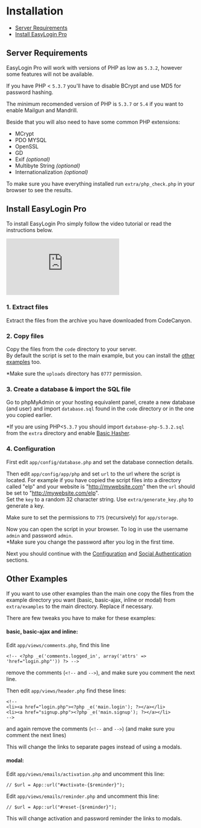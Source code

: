# Installation

- [Server Requirements](#server-requirements)
- [Install EasyLogin Pro](#install-easylogin-pro)

## Server Requirements

EasyLogin Pro will work with versions of PHP as low as `5.3.2`, however some features will not be available.

If you have PHP < `5.3.7` you'll have to disable BCrypt and use MD5 for password hashing.

The minimum recomended version of PHP is `5.3.7` or `5.4` if you want to enable Mailgun and Mandrill.

Beside that you will also need to have some common PHP extensions:

- MCrypt
- PDO MYSQL
- OpenSSL
- GD 
- Exif _(optional)_
- Multibyte String _(optional)_
- Internationalization _(optional)_

To make sure you have everything installed run `extra/php_check.php` in your browser to see the results.

## Install EasyLogin Pro

To install EasyLogin Pro simply follow the video tutorial or read the instructions below.

<p class="video-wrapper"><iframe allowfullscreen="1" frameborder="0" src="http://www.youtube.com/embed/ueqreubPzhg?rel=0&showinfo=0&vq=hd720"></iframe></p>

### 1. Extract files

Extract the files from the archive you have downloaded from CodeCanyon.

### 2. Copy files

Copy the files from the `code` directory to your server. <br> By default the script is set to the main example, but you can install the [other examples](installation.md#examples) too.

*Make sure the `uploads` directory has `0777` permission.

### 3. Create a database & import the SQL file

Go to phpMyAdmin or your hosting equivalent panel, create a new database (and user) and import `database.sql` found in the `code` directory or in the one you copied earlier.

*If you are using PHP<`5.3.7` you should import `database-php-5.3.2.sql` from the `extra` directory and enable [Basic Hasher](configuration.md#basichasher).

### 4. Configuration

First edit `app/config/database.php` and set the database connection details.

Then edit `app/config/app/php` and set `url` to the url where the script is located. For example if you have copied the script files into a directory called "elp" and your website is "http://mywebsite.com" then the `url` should be set to "http://mywebsite.com/elp". <br>
Set the `key` to a random 32 character string. Use `extra/generate_key.php` to generate a key.

Make sure to set the permissions to `775` (recursively) for  `app/storage`.

Now you can open the script in your browser.
To log in use the username `admin` and password `admin`. <br> 
*Make sure you change the password after you log in the first time.

Next you should continue with the [Configuration](configuration) and [Social Authentication](social-auth) sections.

## Other Examples

If you want to use other examples than the main one copy the files from the example directory you want (basic, basic-ajax, inline or modal) from `extra/examples` to the main directory. Replace if necessary.

There are few tweaks you have to make for these examples:

#### basic, basic-ajax and inline:

Edit `app/views/comments.php`, find this line

    <!-- <?php _e('comments.logged_in', array('attrs' => 'href="login.php"')) ?> -->

remove the comments (`<!--` and `-->`), and make sure you comment the next line. 

Then edit `app/views/header.php` find these lines:

    <!--
    <li><a href="login.php"><?php _e('main.login'); ?></a></li>
    <li><a href="signup.php"><?php _e('main.signup'); ?></a></li>
    -->

and again remove the comments (`<!--` and `-->`) (and make sure you comment the next lines)

This will change the links to separate pages instead of using a modals.

#### modal:

Edit `app/views/emails/activation.php` and uncomment this line:

    // $url = App::url("#activate-{$reminder}");

Edit `app/views/emails/reminder.php` and uncomment this line:

    // $url = App::url("#reset-{$reminder}");

This will change activation and password reminder the links to modals.
